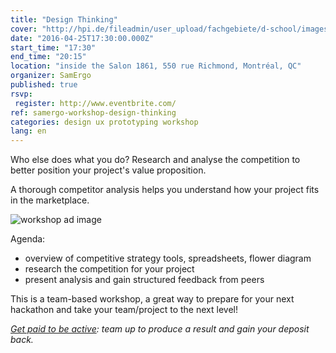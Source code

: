 ```yaml
---
title: "Design Thinking"
cover: "http://hpi.de/fileadmin/user_upload/fachgebiete/d-school/images/BG_Whiteboard.jpg"
date: "2016-04-25T17:30:00.000Z"
start_time: "17:30"
end_time: "20:15"
location: "inside the Salon 1861, 550 rue Richmond, Montréal, QC"
organizer: SamErgo
published: true
rsvp:
 register: http://www.eventbrite.com/
ref: samergo-workshop-design-thinking
categories: design ux prototyping workshop
lang: en
---
```

Who else does what you do? Research and analyse the competition to better position your project's value proposition.

A thorough competitor analysis helps you understand how your project fits in the marketplace.

![workshop ad image](https://i.imgur.com/XfhljAY.png)

Agenda:

- overview of competitive strategy tools, spreadsheets, flower diagram
- research the competition for your project
- present analysis and gain structured feedback from peers

This is a team-based workshop, a great way to prepare for your next hackathon and take your team/project to the next level!

*[Get paid to be active](http://goo.gl/7D26a0): team up to produce a result and gain your deposit back.*
